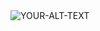 <picture>
 <source media="(prefers-color-scheme: dark)" srcset="https://previews.123rf.com/images/reginast777/reginast7772405/reginast777240500031/230882337-cute-cartoon-capybara-in-pixel-sun-glasses-isolated-on-a-white-background.jpg">
 <source media="(prefers-color-scheme: light)" srcset="https://previews.123rf.com/images/reginast777/reginast7772405/reginast777240500031/230882337-cute-cartoon-capybara-in-pixel-sun-glasses-isolated-on-a-white-background.jpg">
 <img alt="YOUR-ALT-TEXT" src="https://previews.123rf.com/images/reginast777/reginast7772405/reginast777240500031/230882337-cute-cartoon-capybara-in-pixel-sun-glasses-isolated-on-a-white-background.jpg">
</picture>


